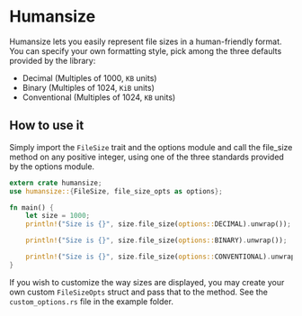 # **Humansize**
Humansize lets you easily represent file sizes in a human-friendly format.
You can specify your own formatting style, pick among the three defaults provided
by the library:

* Decimal (Multiples of 1000, `KB` units)
* Binary (Multiples of 1024, `KiB` units)
* Conventional (Multiples of 1024, `KB` units)

## How to use it
Simply import the `FileSize` trait and the options module and call the
file_size method on any positive integer, using one of the three standards
provided by the options module.

```rust
extern crate humansize;
use humansize::{FileSize, file_size_opts as options};

fn main() {
	let size = 1000;
	println!("Size is {}", size.file_size(options::DECIMAL).unwrap());

	println!("Size is {}", size.file_size(options::BINARY).unwrap());

	println!("Size is {}", size.file_size(options::CONVENTIONAL).unwrap());
}
```

If you wish to customize the way sizes are displayed, you may create your own custom `FileSizeOpts` struct
and pass that to the method. See the `custom_options.rs` file in the example folder.
